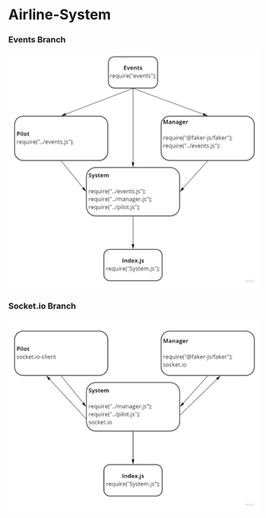 # Airline-System

### Events Branch

![Events Airline System](./assets/events.jpg)

### Socket.io Branch

![messageQueue Airline System](./assets/messageQueue.jpg)
